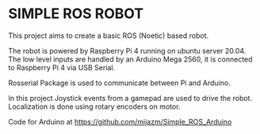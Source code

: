 # SIMPLE ROS ROBOT
This project aims to create a basic ROS (Noetic) based robot.

The robot is powered by Raspberry Pi 4 running on ubuntu server 20.04.
The low level inputs are handled by an Arduino Mega 2560, it is connected to Raspberry Pi 4 via USB Serial.

Rosserial Package is used to communicate between Pi and Arduino.

In this project Joystick events from a gamepad are used to drive the robot. Localization is done using rotary encoders on motor.

Code for Arduino at https://github.com/mijazm/Simple_ROS_Arduino